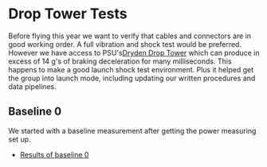 # Drop Tower Tests

Before flying this year we want to verify that cables and connectors are in good
working order. A full vibration and shock test would be preferred. However we
have access to PSU's[Dryden Drop Tower](http://www.ddt.pdx.edu/) which can
produce in excess of 14 g's of braking deceleration for many milliseconds. This
happens to make a good launch shock test environment. Plus it helped get the
group into launch mode, including updating our written procedures and data
pipelines.


## Baseline 0

We started with a baseline measurement after getting the power measuring set up.

 - [Results of baseline 0](http://nbviewer.ipython.org/url/psas.github.io/Launch-11/droptest/2014-05-09-baseline-0/results.ipynb?create=1)

